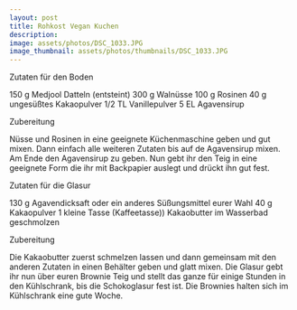 ```yaml
---
layout: post
title: Rohkost Vegan Kuchen
description: 
image: assets/photos/DSC_1033.JPG
image_thumbnail: assets/photos/thumbnails/DSC_1033.JPG
---
```


Zutaten für den Boden
  
  150 g Medjool Datteln (entsteint)
  300 g Walnüsse
  100 g Rosinen
  40 g ungesüßtes Kakaopulver
  1/2 TL Vanillepulver
  5 EL Agavensirup

Zubereitung

  Nüsse und Rosinen in eine geeignete Küchenmaschine geben und gut mixen. 
  Dann einfach alle weiteren Zutaten bis auf de Agavensirup mixen. Am Ende den Agavensirup zu geben.
  Nun gebt ihr den Teig in eine geeignete Form die ihr mit Backpapier auslegt und drückt ihn gut fest.

Zutaten für die Glasur

  130 g Agavendicksaft oder ein anderes Süßungsmittel eurer Wahl
  40 g Kakaopulver
  1 kleine Tasse (Kaffeetasse)) Kakaobutter im Wasserbad geschmolzen

Zubereitung
    
  Die Kakaobutter zuerst schmelzen lassen und dann gemeinsam mit den anderen Zutaten in einen Behälter geben und glatt mixen.
  Die Glasur gebt ihr nun über euren Brownie Teig und stellt das ganze für einige Stunden in den Kühlschrank,
  bis die Schokoglasur fest ist. Die Brownies halten sich im Kühlschrank eine gute Woche.